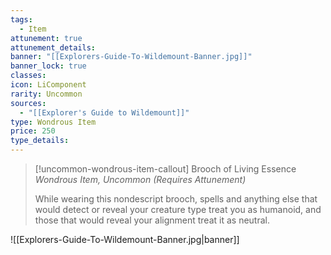 ```yaml
---
tags:
  - Item
attunement: true
attunement_details: 
banner: "[[Explorers-Guide-To-Wildemount-Banner.jpg]]"
banner_lock: true
classes: 
icon: LiComponent
rarity: Uncommon
sources:
  - "[[Explorer's Guide to Wildemount]]"
type: Wondrous Item
price: 250
type_details: 
---
```

>[!uncommon-wondrous-item-callout] Brooch of Living Essence
>*Wondrous Item, Uncommon (Requires Attunement)*
>
>While wearing this nondescript brooch, spells and anything else that would detect or reveal your creature type treat you as humanoid, and those that would reveal your alignment treat it as neutral.

![[Explorers-Guide-To-Wildemount-Banner.jpg|banner]]
